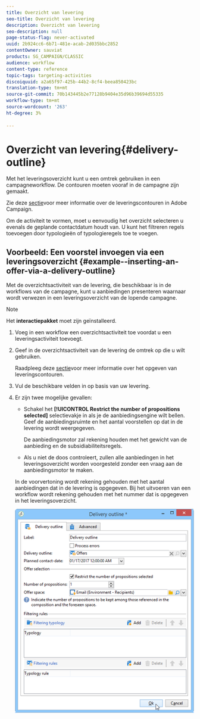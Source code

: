 ```yaml
---
title: Overzicht van levering
seo-title: Overzicht van levering
description: Overzicht van levering
seo-description: null
page-status-flag: never-activated
uuid: 2b924cc6-6b71-481e-acab-2d035bbc2852
contentOwner: sauviat
products: SG_CAMPAIGN/CLASSIC
audience: workflow
content-type: reference
topic-tags: targeting-activities
discoiquuid: a2a65f97-425b-44b2-8cf4-beea850423bc
translation-type: tm+mt
source-git-commit: 70b143445b2e77128b9404e35d96b39694d55335
workflow-type: tm+mt
source-wordcount: '263'
ht-degree: 3%

---
```



# Overzicht van levering{#delivery-outline}

Met het leveringsoverzicht kunt u een omtrek gebruiken in een campagneworkflow. De contouren moeten vooraf in de campagne zijn gemaakt.

Zie deze [sectie](../../campaign/using/marketing-campaign-deliveries.md#associating-and-structuring-resources-linked-via-a-delivery-outline)voor meer informatie over de leveringscontouren in Adobe Campaign.

Om de activiteit te vormen, moet u eenvoudig het overzicht selecteren u evenals de geplande contactdatum houdt van. U kunt het filtreren regels toevoegen door typologieën of typologieregels toe te voegen.

## Voorbeeld: Een voorstel invoegen via een leveringsoverzicht {#example--inserting-an-offer-via-a-delivery-outline}

Met de overzichtsactiviteit van de levering, die beschikbaar is in de workflows van de campagne, kunt u aanbiedingen presenteren waarnaar wordt verwezen in een leveringsoverzicht van de lopende campagne.

>[!NOTE]
>
>Het **interactiepakket** moet zijn geïnstalleerd.

1. Voeg in een workflow een overzichtsactiviteit toe voordat u een leveringsactiviteit toevoegt.
1. Geef in de overzichtsactiviteit van de levering de omtrek op die u wilt gebruiken.

   Raadpleeg deze [sectie](../../campaign/using/marketing-campaign-deliveries.md#associating-and-structuring-resources-linked-via-a-delivery-outline)voor meer informatie over het opgeven van leveringscontouren.

1. Vul de beschikbare velden in op basis van uw levering.
1. Er zijn twee mogelijke gevallen:

   * Schakel het **[!UICONTROL Restrict the number of propositions selected]** selectievakje in als je de aanbiedingsengine wilt bellen. Geef de aanbiedingsruimte en het aantal voorstellen op dat in de levering wordt weergegeven.

      De aanbiedingsmotor zal rekening houden met het gewicht van de aanbieding en de subsidiabiliteitsregels.

   * Als u niet de doos controleert, zullen alle aanbiedingen in het leveringsoverzicht worden voorgesteld zonder een vraag aan de aanbiedingsmotor te maken.

   In de voorvertoning wordt rekening gehouden met het aantal aanbiedingen dat in de levering is opgegeven. Bij het uitvoeren van een workflow wordt rekening gehouden met het nummer dat is opgegeven in het leveringsoverzicht.

   ![](assets/int_compo_offre_wf1.png)


